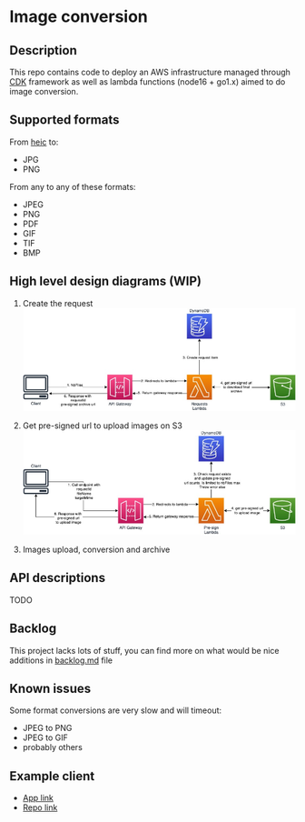 # Image conversion

## Description
This repo contains code to deploy an AWS infrastructure managed through [CDK](https://aws.amazon.com/cdk/) framework as well as lambda functions (node16 + go1.x) aimed to do image conversion.

## Supported formats
From [heic](https://www.adobe.com/creativecloud/file-types/image/raster/heic-file.html) to:
- JPG
- PNG

From any to any of these formats:
- JPEG
- PNG
- PDF
- GIF
- TIF
- BMP


## High level design diagrams (WIP)
1. Create the request
![Request diagram](/images/Request.jpg)

2. Get pre-signed url to upload images on S3
![Presign diagram](/images/Presign.jpg)

3. Images upload, conversion and archive


## API descriptions

TODO

## Backlog

This project lacks lots of stuff, you can find more on what would be nice additions in [backlog.md](https://github.com/Shaance/heic-to-jpg-aws/blob/main/backlog.md) file

## Known issues
Some format conversions are very slow and will timeout:
- JPEG to PNG
- JPEG to GIF
- probably others
## Example client
- [App link](https://images.hashcode.dev/)
- [Repo link](https://github.com/Shaance/image-converter-client)


<!-- Security scan triggered at 2025-09-02 03:23:09 -->